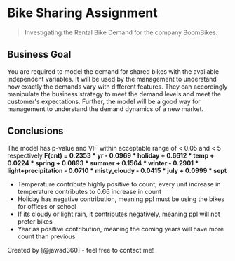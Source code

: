# Bike Sharing Assignment
> Investigating the Rental Bike Demand for the company BoomBikes.


## Business Goal
You are required to model the demand for shared bikes with the available independent variables. It will be used by the management to understand how exactly the demands vary with different features. They can accordingly manipulate the business strategy to meet the demand levels and meet the customer's expectations. Further, the model will be a good way for management to understand the demand dynamics of a new market. 

## Conclusions
The model has p-value and VIF within acceptable range of < 0.05 and < 5 respectively
**F(cnt) = 0.2353 * yr - 0.0969 * holiday + 0.6612 * temp + 0.0224 * spring + 0.0893 * summer + 0.1564 * winter - 0.2901 * light+precipitation - 0.0710 * misty_cloudy - 0.0415 * july + 0.0999 * sept**
- Temperature contribute highly positive to count, every unit increase in temperature contributes to 0.66 increase in count
- Holiday has negative contribution, meaning ppl must be using the bikes for offices or school
- If its cloudy or light rain, it contributes negatively, meaning ppl will not prefer bikes
- Year as positive contribution, meaning the coming years will have more count than previous

Created by [@jawad360] - feel free to contact me!